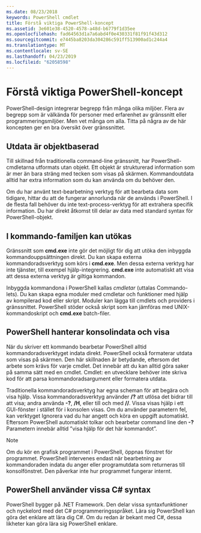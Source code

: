 ```yaml
---
ms.date: 08/23/2018
keywords: PowerShell cmdlet
title: Förstå viktiga PowerShell-koncept
ms.assetid: 3e601e38-4520-4578-a48d-b6779f1d35ee
ms.openlocfilehash: fad64563d1a7a6abd4f0e430331f81f91f43d312
ms.sourcegitcommit: e7445ba8203da304286c591ff513900ad1c244a4
ms.translationtype: MT
ms.contentlocale: sv-SE
ms.lasthandoff: 04/23/2019
ms.locfileid: "62058598"
---
```

# <a name="understanding-important-powershell-concepts"></a>Förstå viktiga PowerShell-koncept

PowerShell-design integrerar begrepp från många olika miljöer. Flera av begrepp som är välkända för personer med erfarenhet av gränssnitt eller programmeringsmiljöer. Men vet många om alla. Titta på några av de här koncepten ger en bra översikt över gränssnittet.

## <a name="output-is-object-based"></a>Utdata är objektbaserad

Till skillnad från traditionella command-line gränssnitt, har PowerShell-cmdletarna utformats utan objekt.
Ett objekt är strukturerad information som är mer än bara sträng med tecken som visas på skärmen. Kommandoutdata alltid har extra information som du kan använda om du behöver den.

Om du har använt text-bearbetning verktyg för att bearbeta data som tidigare, hittar du att de fungerar annorlunda när de används i PowerShell. I de flesta fall behöver du inte text-process-verktyg för att extrahera specifik information. Du har direkt åtkomst till delar av data med standard syntax för PowerShell-objekt.

## <a name="the-command-family-is-extensible"></a>I kommando-familjen kan utökas

Gränssnitt som **cmd.exe** inte gör det möjligt för dig att utöka den inbyggda kommandouppsättningen direkt. Du kan skapa externa kommandoradsverktyg som körs i **cmd.exe**. Men dessa externa verktyg har inte tjänster, till exempel hjälp-integrering. **cmd.exe** inte automatiskt att visa att dessa externa verktyg är giltiga kommandon.

Inbyggda kommandona i PowerShell kallas *cmdletar* (uttalas Commando-lets). Du kan skapa egna moduler med cmdletar och funktioner med hjälp av kompilerad kod eller skript. Moduler kan lägga till cmdlets och providers i gränssnittet. PowerShell stöder också skript som kan jämföras med UNIX-kommandoskript och **cmd.exe** batch-filer.

## <a name="powershell-handles-console-input-and-display"></a>PowerShell hanterar konsolindata och visa

När du skriver ett kommando bearbetar PowerShell alltid kommandoradsverktyget indata direkt. PowerShell också formaterar utdata som visas på skärmen. Den här skillnaden är betydande, eftersom det arbete som krävs för varje cmdlet. Det innebär att du kan alltid göra saker på samma sätt med en cmdlet. Cmdlet: en utvecklare behöver inte skriva kod för att parsa kommandoradsargument eller formatera utdata.

Traditionella kommandoradsverktyg har egna scheman för att begära och visa hjälp. Vissa kommandoradsverktyg använder **/?** att utlösa det bidrar till att visa; andra använda **-?**, **/H**, eller till och med **//**. Vissa visas hjälp i ett GUI-fönster i stället för i konsolen visas. Om du använder parametern fel, kan verktyget Ignorera vad du har angett och köra en uppgift automatiskt.
Eftersom PowerShell automatiskt tolkar och bearbetar command line den **-?** Parametern innebär alltid ”visa hjälp för det här kommandot”.

> [!NOTE]
> Om du kör en grafisk programmet i PowerShell, öppnas fönstret för programmet.
> PowerShell intervenes endast när bearbetning av kommandoraden indata du anger eller programutdata som returneras till konsolfönstret. Den påverkar inte hur programmet fungerar internt.

## <a name="powershell-uses-some-c-syntax"></a>PowerShell använder vissa C# syntax

PowerShell bygger på .NET Framework. Den delar vissa syntaxfunktioner och nyckelord med det C# programmeringsspråket. Lära sig PowerShell kan göra det enklare att lära dig C#. Om du redan är bekant med C#, dessa likheter kan göra lära sig PowerShell enklare.
